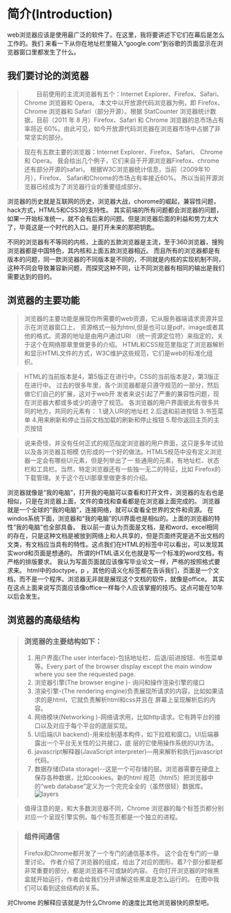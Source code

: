 # 简介(Introduction)
web浏览器应该是使用最广泛的软件了。在这里，我将要讲述下它们在幕后是怎么工作的。我们
来看一下从你在地址栏里输入“google.com”到谷歌的页面显示在浏览器窗口里都发生了什么。


## 我们要讨论的浏览器
> 　　目前使用的主流浏览器有五个：Internet Explorer、Firefox、Safari、Chrome 浏览器和 Opera。
> 本文中以开放源代码浏览器为例，即 Firefox、Chrome 浏览器和 Safari（部分开源）。根据 StatCounter 
> 浏览器统计数据，目前（2011 年 8 月）Firefox、Safari 和 Chrome 浏览器的总市场占有率将近 
> 60%。由此可见，如今开放源代码浏览器在浏览器市场中占据了非常坚实的部分。

> 现在有五款主要的浏览器：Internet Explorer、Firefox、Safari、 Chrome 和 Opera。
> 我会给出几个例子，它们来自于开源浏览器Firefox、chrome还有部分开源的safari。
> 根据W3C浏览器统计信息，当前（2009年10月），Firefox、 Safari和Chrome的市场占有率接近60%。
> 所以当前开源浏览器已经成为了浏览器行业的重要组成部分。


浏览器的历史就是互联网的历史，浏览器大战，chorome的崛起，兼容性问题，hack方式，HTML5和CSS3的支持性。
其实前端的所有问题都会浏览器的问题，如果一开始标准统一，就不会有后来的问题。但是浏览器后面的利益和势力太大了，毕竟这是一个时代的入口。是打开未来的那把钥匙。

不同的浏览器有不等同的内核，上面的五款浏览器是主流，至于360浏览器，搜狗浏览器都是中国特色，其内核和上面五款浏览器相近。
而且所有的浏览器都是有版本的问题，同一款浏览器的不同版本是不同的，不同就是内核的实现机制不同，这种不同会导致兼容新问题，而探究这种不同，让不同浏览器有相同的输出是我们需要达到的目的。



## 浏览器的主要功能
> 浏览器的主要功能是展现你所需要的web资源，它从服务器端请求资源并显示在浏览器窗口上，
> 资源格式一般为html,但是也可以是pdf，image或者其他的格式。资源的地址是由用户通过URI
> （统一资源定位符）来指定的，关于这个在网络那章里做更多的介绍。
> HTML和CSS规范里指定了浏览器解析和显示HTML文件的方式，W3C维护这些规范，它们是web的标准化组织。

> HTML的当前版本是4，第5版正在进行中。CSS的当前版本是2，第3版正在进行中。
> 过去的很多年里，各个浏览器都是只遵守规范的一部分，然后做它们自己的扩展，这对于web开
> 发者来说引起了严重的兼容性问题，现在浏览器大都或多或少的遵守了规范。
> 各浏览器的用户界面彼此有很多共同的地方，共同的元素有：
> 1.键入URI的地址栏
> 2.后退和前进按钮
> 3.书签菜单
> 4.用来刷新和停止当前文档加载的刷新和停止按钮
> 5.帮你返回主页的主页按钮

> 说来奇怪，并没有任何正式的规范指定浏览器的用户界面，这只是多年试验以及各浏览器互相模
> 仿形成的一个好的做法。HTML5规范中没有定义浏览器一定会有哪些UI元素，但是列举出了一
> 些通用的元素，有地址栏、状态栏和工具栏。当然，特定浏览器还有一些独一无二的特征，比如
> Firefox的下载管理。关于这个在UI那章里做更多的介绍。

浏览器就像是“我的电脑”，打开我的电脑可以查看和打开文件，浏览器的左右也是相似，只是在浏览器上面，文件的查找和查看都是在浏览器上面完成的。
浏览器就是一个全球的“我的电脑”，连接网络，就可以查看全世界的文件和资源。
在windos系统下面，浏览器和“我的电脑”的UI界面也是相似的。上面的浏览器的特性“我的电脑”也全部具备。
我以前一直认为页面是文档，是和word，excel相同的存在，只是这种文档是被放到网络上和人共享的，但是页面终究是逃不出文档的文类，有文档应当具有的特性。这点我们在HTML的标签中可以看出，可以发现其实word和页面是想通的。
所谓的HTML语义化也就是写一个标准的word文档，有严格的排版要求。
我认为写面页面就应该像写毕业论文一样，严格的按照格式要求来。
html中的doctype，p ，其他的语义化标签都在告诉我们，页面是一个文档，而不是一个程序。浏览器无非就是展现这个文档的软件，就像是office。
其实在这点上面来说写页面应该像office一样每个人应该掌握的技巧。这点可能在10年以后会发生。

## 浏览器的高级结构

> ### 浏览器的主要结构如下：
> 1. 用户界面(The user interface)-包括地址栏、后退/前进按钮、书签菜单等。Every part of the browser display except
> the main window where you see the requested page.
> 2. 浏览器引擎(The browser engine )- 询问和操作渲染引擎的接口
> 3. 渲染引擎-(The rendering engine)负责展现所请求的内容，比如如果请求的是html，它就负责解析html和css并且在
> 屏幕上呈现解析后的内容。
> 4. 网络模块(Networking )-网络请求用，比如http请求。它有跨平台的接口以及对应于每个平台的底层实现。
> 5. UI后端(UI backend)-用来绘制基本构件，如下拉框和窗口。UI后端暴露出一个平台无关性的公共接口，底
> 层的它使用操作系统的UI方法。
> 6. javascript解释器(JavaScript interpreter)—用来解析和执行javascript代码。
> 7. 数据存储(Data storage)--这是一个可存储的层。浏览器需要在硬盘上保存各种数据，比如cookies。新的html
> 规范（html5）把浏览器中的“web database”定义为一个完完全全的（虽然很轻）数据库。
> ![layers](http://taligarsiel.com/Projects/layers.png "cool")

> 值得注意的是，和大多数浏览器不同，Chrome 
> 浏览器的每个标签页都分别对应一个呈现引擎实例。每个标签页都是一个独立的进程。

> ### 组件间通信
> Firefox和Chrome都开发了一个专门的通信基本件。
> 这个会在专门的一章里讨论。
作者介绍了浏览器的组成，给出了对应的图形。着7个部分都是都非常重要的部分，都是浏览器不可或缺的内容。
在你打开浏览器的时候黑盒就开始运行，作者会给我们分开讲解这些黑盒是怎么运行的。
在图中我们可以看到这些结构的关系。

对Chrome 的解释应该就是为什么Chrome 的速度比其他浏览器快的原型吧。


